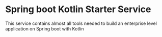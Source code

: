# Spring boot Kotlin Starter Service
This service contains almost all tools needed to build an enterprise level application on Spring boot with Kotlin

